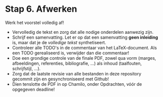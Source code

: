 # Stap 6. Afwerken

Werk het voorstel volledig af!

- Vervolledig de tekst en zorg dat alle nodige onderdelen aanwezig zijn.
- Schrijf een samenvatting. Let er op dat een samenvatting **geen inleiding** is, maar dat je de *volledige tekst* synthetiseert.
- Controleer alle TODO's in de commentaar van het LaTeX-document. Als een TODO gerealiseerd is, verwijder dan die commentaar!
- Doe een grondige controle van de finale PDF, zowel qua vorm (marges, afbeeldingen, referenties, bibliografie, ...) als inhoud (taalfouten, schrijfstijl, ...).
- Zorg dat de laatste revisie van alle bestanden in deze repository gecommit zijn en gesynchroniseerd met Github!
- Dien tenslotte de PDF in op Chamilo, onder Opdrachten, vóór de opgegeven deadline!
